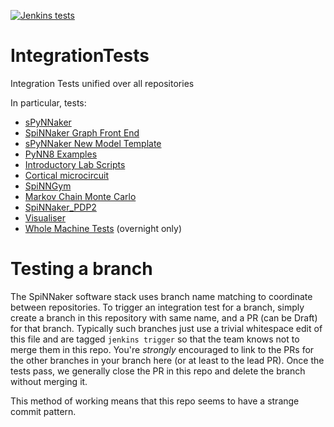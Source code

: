[![Jenkins tests](https://img.shields.io/jenkins/tests?compact_message&jobUrl=http%3A%2F%2Fapollo.cs.man.ac.uk%3A8080%2Fjob%2FIntegration%2520Tests%2Fjob%2Fmain%2F&label=integration%20tests)](http://apollo.cs.man.ac.uk:8080/blue/organizations/jenkins/Integration%20Tests/activity/)

# IntegrationTests
Integration Tests unified over all repositories

In particular, tests:
* [sPyNNaker](https://github.com/SpiNNakerManchester/sPyNNaker)
* [SpiNNaker Graph Front End](https://github.com/SpiNNakerManchester/SpiNNakerGraphFrontEnd)
* [sPyNNaker New Model Template](https://github.com/SpiNNakerManchester/sPyNNaker8NewModelTemplate)
* [PyNN8 Examples](https://github.com/SpiNNakerManchester/PyNN8Examples)
* [Introductory Lab Scripts](https://github.com/SpiNNakerManchester/IntroLab)
* [Cortical microcircuit](https://github.com/SpiNNakerManchester/microcircuit_model)
* [SpiNNGym](https://github.com/SpiNNakerManchester/SpiNNGym)
* [Markov Chain Monte Carlo](https://github.com/SpiNNakerManchester/MarkovChainMonteCarlo)
* [SpiNNaker_PDP2](https://github.com/SpiNNakerManchester/SpiNNaker_PDP2)
* [Visualiser](https://github.com/SpiNNakerManchester/Visualiser)
* [Whole Machine Tests](https://github.com/SpiNNakerManchester/sPyNNaker/tree/master/test_whole_board) (overnight only)

# Testing a branch
The SpiNNaker software stack uses branch name matching to coordinate between repositories. To trigger an integration test for a branch, simply create a branch in this repository with same name, and a PR (can be Draft) for that branch.
Typically such branches just use a trivial whitespace edit of this file and are tagged `jenkins trigger` so that the team knows not to merge them in this repo. You're _strongly_ encouraged to link to the PRs for the other branches in your branch here (or at least to the lead PR). Once the tests pass, we generally close the PR in this repo and delete the branch without merging it.

This method of working means that this repo seems to have a strange commit pattern.
